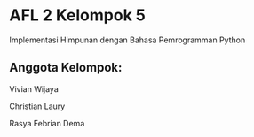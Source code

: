 # AFL 2 Kelompok 5
Implementasi Himpunan dengan Bahasa Pemrogramman Python

## Anggota Kelompok:
Vivian Wijaya

Christian Laury

Rasya Febrian Dema
